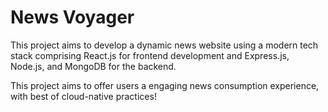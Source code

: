# News Voyager

This project aims to develop a dynamic news website using a modern tech stack comprising React.js for frontend development and Express.js, Node.js, and MongoDB for the backend.

This project aims to offer users a engaging news consumption experience, with best of cloud-native practices!
